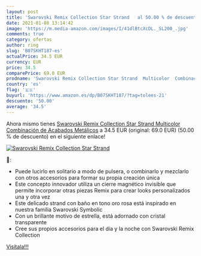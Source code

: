 ```yaml
---
layout: post
title: 'Swarovski Remix Collection Star Strand   al 50.00 % de descuento'
date: 2021-01-08 13:14:42
image: 'https://m.media-amazon.com/images/I/41dlBtcXcDL._SL200_.jpg'
comments: true
category: ofertas
author: ring
slug: 'B07SKHT187-es'
actualPrice: 34.5 EUR
currency: EUR
price: 34.5
comparePrice: 69.0 EUR
prodname: 'Swarovski Remix Collection Star Strand  Multicolor  Combinación de Acabados Metálicos'
country: 'es'
flag: '🇪🇸'
buyurl: 'https://www.amazon.es/dp/B07SKHT187/?tag=tolees-21'
descuento: '50.00'
average: '34.5'
---
```


Ahora mismo tienes [Swarovski Remix Collection Star Strand  Multicolor  Combinación de Acabados Metálicos](https://www.amazon.es/dp/B07SKHT187/?tag=tolees-21) a 34.5 EUR (original: 69.0 EUR) (50.00 %  de descuento) en el siguiente enlace!

[![Swarovski Remix Collection Star Strand  ](https://m.media-amazon.com/images/I/41dlBtcXcDL._SL200_.jpg)](https://www.amazon.es/dp/B07SKHT187/?tag=tolees-21)

🔎:

- Puede lucirlo en solitario a modo de pulsera, o combinarlo y mezclarlo con otros accesorios para formar su propia creación única
- Este concepto innovador utiliza un cierre magnético invisible que permite incorporar otras piezas Remix para crear looks personalizados una y otra vez
- Este delicado strand con baño en tono oro rosa está inspirado en nuestra familia Swarovski Symbolic
- Con un brillante motivo de estrella, está adornado con cristal transparente
- Cree sus propios accesorios para el día y la noche con Swarovski Remix Collection

[Visítala!!!](https://www.amazon.es/dp/B07SKHT187/?tag=tolees-21)
